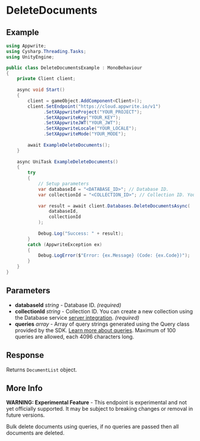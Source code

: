 # DeleteDocuments

## Example

```csharp
using Appwrite;
using Cysharp.Threading.Tasks;
using UnityEngine;

public class DeleteDocumentsExample : MonoBehaviour
{
    private Client client;
    
    async void Start()
    {
        client = gameObject.AddComponent<Client>();
        client.SetEndpoint("https://cloud.appwrite.io/v1")
              .SetXAppwriteProject("YOUR_PROJECT");
              .SetXAppwriteKey("YOUR_KEY");
              .SetXAppwriteJWT("YOUR_JWT");
              .SetXAppwriteLocale("YOUR_LOCALE");
              .SetXAppwriteMode("YOUR_MODE");
        
        await ExampleDeleteDocuments();
    }
    
    async UniTask ExampleDeleteDocuments()
    {
        try
        {
            // Setup parameters
            var databaseId = "<DATABASE_ID>"; // Database ID.
            var collectionId = "<COLLECTION_ID>"; // Collection ID. You can create a new collection using the Database service [server integration](https://appwrite.io/docs/server/databases#databasesCreateCollection).
            
            var result = await client.Databases.DeleteDocumentsAsync(
                databaseId,
                collectionId
            );
            
            Debug.Log("Success: " + result);
        }
        catch (AppwriteException ex)
        {
            Debug.LogError($"Error: {ex.Message} (Code: {ex.Code})");
        }
    }
}
```

## Parameters

- **databaseId** *string* - Database ID. *(required)*
- **collectionId** *string* - Collection ID. You can create a new collection using the Database service [server integration](https://appwrite.io/docs/server/databases#databasesCreateCollection). *(required)*
- **queries** *array* - Array of query strings generated using the Query class provided by the SDK. [Learn more about queries](https://appwrite.io/docs/queries). Maximum of 100 queries are allowed, each 4096 characters long.

## Response

Returns `DocumentList` object.
## More Info

**WARNING: Experimental Feature** - This endpoint is experimental and not yet officially supported. It may be subject to breaking changes or removal in future versions.

Bulk delete documents using queries, if no queries are passed then all documents are deleted.
